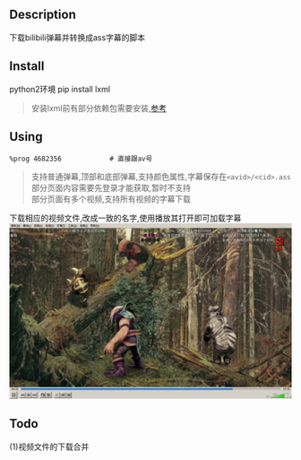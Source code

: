 ## Description
下载bilibili弹幕并转换成ass字幕的脚本

## Install
python2环境
pip install lxml
> 安装lxml前有部分依赖包需要安装,[参考](http://lxml.de/installation.html#requirements)

## Using
```
%prog 4682356            # 直接跟av号
```
> 支持普通弹幕,顶部和底部弹幕,支持颜色属性,字幕保存在`<avid>/<cid>.ass`<br>
部分页面内容需要先登录才能获取,暂时不支持<br>
部分页面有多个视频,支持所有视频的字幕下载<br>

下载相应的视频文件,改成一致的名字,使用播放其打开即可加载字幕
![](https://raw.githubusercontent.com/hurdonkey/bilibilitest/master/img/test.jpg)

## Todo
(1)视频文件的下载合并

